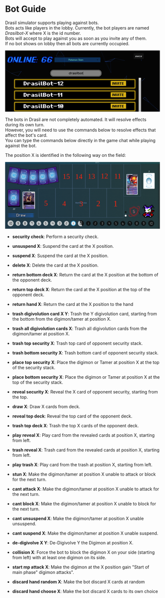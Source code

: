 # Bot Guide

Drasil simulator supports playing against bots.<br/>
Bots acts like players in the lobby.
Currently, the bot players are named *Drasilbot-X* where X is the id number.<br/>
Bots will accept to play against you as soon as you invite any of them.<br/>
If no bot shows on lobby then all bots are currently occupied.

![alt text](assets/bot-lobby.png)

The bots in Drasil are not completely automated.
It will resolve effects during its own turn.<br/>
However, you will need to use the commands below to resolve effects that affect the bot's card.<br/>
You can type the commands below directly in the game chat while playing against the bot.

The position X is identified in the following way on the field:

![alt text](assets/bot-field.png)

- **security check**: Perform a security check.

- **unsuspend X**: Suspend the card at the X position.

- **suspend X**: Suspend the card at the X position.

- **delete X**: Delete the card at the X position.

- **return bottom deck X**: Return the card at the X position at the bottom of the opponent deck.

- **return top deck X**: Return the card at the X position at the top of the opponent deck.

- **return hand X**: Return the card at the X position to the hand

- **trash digivolution card X Y**: Trash the Y digivolution card, starting from the bottom from the digimon/tamer at position X.

- **trash all digivolution cards X**: Trash all digivolution cards from the digimon/tamer at position X.

- **trash top security X**: Trash top card of opponent security stack.

- **trash bottom security X**: Trash bottom card of opponent security stack.

- **place top security X**: Place the digimon or Tamer at position X at the top of the security stack.

- **place bottom security X**: Place the digimon or Tamer at position X at the top of the security stack.

- **reveal security X**: Reveal the X card of opponent security, starting from the top.

- **draw X**: Draw X cards from deck.

- **reveal top deck**: Reveal the top card of the opponent deck.

- **trash top deck X**: Trash the top X cards of the opponent deck.

- **play reveal X**: Play card from the revealed cards at position X, starting from left.

- **trash reveal X**: Trash card from the revealed cards at position X, starting from left.

- **play trash X**: Play card from the trash at position X, starting from left.

- **stun X**: Make the digimon/tamer at position X unable to attack or block for the next turn.

- **cant attack X**: Make the digimon/tamer at position X unable to attack for the next turn.

- **cant block X**: Make the digimon/tamer at position X unable to block for the next turn.

- **cant unsuspend X**: Make the digimon/tamer at position X unable unsuspend.

- **cant suspend X**: Make the digimon/tamer at position X unable suspend.

- **de-digivolve X Y**: De-Digivolve Y the Digimon at position X.

- **collision X**: Force the bot to block the digimon X on your side (starting from left) with at least one digimon on its side.

- **start mp attack X**: Make the digimon at the X position gain "Start of main phase" digimon attacks".

- **discard hand random X**: Make the bot discard X cards at random

- **discard hand choose X**: Make the bot discard X cards to its own choice
